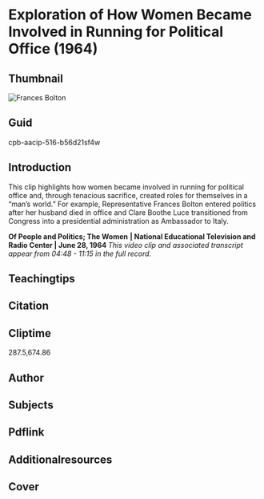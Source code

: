 # Exploration of How Women Became Involved in Running for Political Office (1964)

## Thumbnail

![Frances Bolton](https://s3.amazonaws.com/americanarchive.org/primary_source_sets/2_Feminism.jpg "Frances Bolton")


## Guid
cpb-aacip-516-b56d21sf4w

## Introduction

This clip highlights how women became involved in running for political office and, through tenacious sacrifice, created roles for themselves in a “man’s world.” For example, Representative Frances Bolton entered politics after her husband died in office and Clare Boothe Luce transitioned from Congress into a presidential administration as Ambassador to Italy. 

<b>Of People and Politics; The Women</b>
<b>| National Educational Television and Radio Center | June 28, 1964 </b>
<i>This video clip and associated transcript appear from 04:48 - 11:15 in the full record.</i>

## Teachingtips

## Citation

## Cliptime

287.5,674.86

## Author
## Subjects
## Pdflink
## Additionalresources
## Cover
